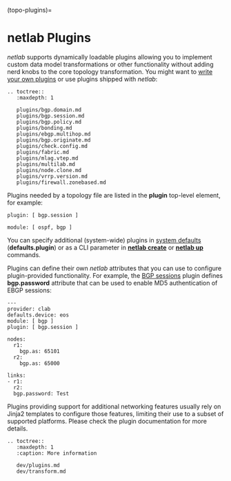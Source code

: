(topo-plugins)=
# netlab Plugins

*netlab* supports dynamically loadable plugins allowing you to implement custom data model transformations or other functionality without adding nerd knobs to the core topology transformation. You might want to [write your own plugins](dev/plugins.md) or use plugins shipped with _netlab_:

```eval_rst
.. toctree::
   :maxdepth: 1

   plugins/bgp.domain.md
   plugins/bgp.session.md
   plugins/bgp.policy.md
   plugins/bonding.md
   plugins/ebgp.multihop.md
   plugins/bgp.originate.md
   plugins/check.config.md
   plugins/fabric.md
   plugins/mlag.vtep.md
   plugins/multilab.md
   plugins/node.clone.md
   plugins/vrrp.version.md
   plugins/firewall.zonebased.md
```

Plugins needed by a topology file are listed in the **plugin** top-level element, for example:

```
plugin: [ bgp.session ]

module: [ ospf, bgp ]
```

You can specify additional (system-wide) plugins in [system defaults](topo-defaults) (**defaults.plugin**) or as a CLI parameter in **[netlab create](netlab/create.md)** or **[netlab up](netlab/up.md)** commands.

Plugins can define their own _netlab_ attributes that you can use to configure plugin-provided functionality. For example, the [BGP sessions](plugins/bgp.session.md) plugin defines **bgp.password** attribute that can be used to enable MD5 authentication of EBGP sessions:

```
---
provider: clab
defaults.device: eos
module: [ bgp ]
plugin: [ bgp.session ]

nodes:
  r1:
    bgp.as: 65101
  r2:
    bgp.as: 65000

links:
- r1:
  r2:
  bgp.password: Test
```

Plugins providing support for additional networking features usually rely on Jinja2 templates to configure those features, limiting their use to a subset of supported platforms. Please check the plugin documentation for more details.

```eval_rst
.. toctree::
   :maxdepth: 1
   :caption: More information

   dev/plugins.md
   dev/transform.md
```
